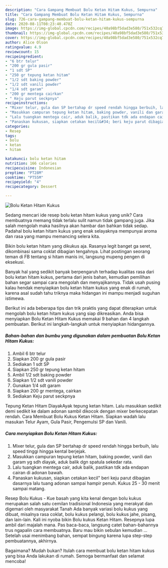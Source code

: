 ```yaml
---
description: "Cara Gampang Membuat Bolu Ketan Hitam Kukus, Sempurna"
title: "Cara Gampang Membuat Bolu Ketan Hitam Kukus, Sempurna"
slug: 726-cara-gampang-membuat-bolu-ketan-hitam-kukus-sempurna
date: 2020-08-11T08:23:40.478Z
image: https://img-global.cpcdn.com/recipes/40a98bf5dad3e580/751x532cq70/bolu-ketan-hitam-kukus-foto-resep-utama.jpg
thumbnail: https://img-global.cpcdn.com/recipes/40a98bf5dad3e580/751x532cq70/bolu-ketan-hitam-kukus-foto-resep-utama.jpg
cover: https://img-global.cpcdn.com/recipes/40a98bf5dad3e580/751x532cq70/bolu-ketan-hitam-kukus-foto-resep-utama.jpg
author: Alice Olson
ratingvalue: 4.9
reviewcount: 15
recipeingredient:
- "6 btr telur"
- "200 gr gula pasir"
- "1 sdt SP"
- "250 gr tepung ketan hitam"
- "1/2 sdt baking powder"
- "1/2 sdt vanili powder"
- "1/4 sdt garam"
- "200 gr mentega cairkan"
- " Keju parut seckpnya"
recipeinstructions:
- "Mixer telur, gula dan SP bertahap dr speed rendah hingga berbuih, lalu speed tinggi hingga kental berjejak."
- "Masukkan campuran tepung ketan hitam, baking powder, vanili dan garam yg sdh diayak, aduk balik dgn spatula sekedar rata."
- "Lalu tuangkan mentega cair, aduk balik, pastikan tdk ada endapan cairan di adonan bawah."
- "Panaskan kukusan, siapkan cetakan kecil&#34; beri keju parut dibagian dasarnya lalu tuang adonan sampai hampir penuh. Kukus 25 - 30 menit sampai matang."
categories:
- Resep
tags:
- bolu
- ketan
- hitam

katakunci: bolu ketan hitam 
nutrition: 166 calories
recipecuisine: Indonesian
preptime: "PT28M"
cooktime: "PT55M"
recipeyield: "4"
recipecategory: Dessert

---
```



![Bolu Ketan Hitam Kukus](https://img-global.cpcdn.com/recipes/40a98bf5dad3e580/751x532cq70/bolu-ketan-hitam-kukus-foto-resep-utama.jpg)

Sedang mencari ide resep bolu ketan hitam kukus yang unik? Cara membuatnya memang tidak terlalu sulit namun tidak gampang juga. Jika salah mengolah maka hasilnya akan hambar dan bahkan tidak sedap. Padahal bolu ketan hitam kukus yang enak selayaknya mempunyai aroma dan rasa yang mampu memancing selera kita.

Bikin bolu ketan hitam yang dikukus aja. Rasanya legit banget ga seret, dikombinasi sama coklat dibagian tengahnya. Lihat postingan seorang teman di FB tentang si hitam manis ini, langsung mupeng pengen di eksekusi.

Banyak hal yang sedikit banyak berpengaruh terhadap kualitas rasa dari bolu ketan hitam kukus, pertama dari jenis bahan, kemudian pemilihan bahan segar sampai cara mengolah dan menyajikannya. Tidak usah pusing kalau hendak menyiapkan bolu ketan hitam kukus yang enak di rumah, karena asal sudah tahu triknya maka hidangan ini mampu menjadi suguhan istimewa.


Berikut ini ada beberapa tips dan trik praktis yang dapat diterapkan untuk mengolah bolu ketan hitam kukus yang siap dikreasikan. Anda bisa menyiapkan Bolu Ketan Hitam Kukus memakai 9 bahan dan 4 langkah pembuatan. Berikut ini langkah-langkah untuk menyiapkan hidangannya.

<!--inarticleads1-->

##### Bahan-bahan dan bumbu yang digunakan dalam pembuatan Bolu Ketan Hitam Kukus:

1. Ambil 6 btr telur
1. Siapkan 200 gr gula pasir
1. Sediakan 1 sdt SP
1. Siapkan 250 gr tepung ketan hitam
1. Ambil 1/2 sdt baking powder
1. Siapkan 1/2 sdt vanili powder
1. Gunakan 1/4 sdt garam
1. Siapkan 200 gr mentega, cairkan
1. Sediakan  Keju parut seckpnya


Tepung Ketan Hitam DiayakAyak tepung ketan hitam. Lalu masukkan sedikit demi sedikit ke dalam adonan sambil dikocok dengan mixer berkecepatan rendah. Cara Membuat Bolu Kukus Ketan Hitam. Siapkan wadah lalu masukan Telur Ayam, Gula Pasir, Pengemulsi SP dan Vanili. 

<!--inarticleads2-->

##### Cara menyiapkan Bolu Ketan Hitam Kukus:

1. Mixer telur, gula dan SP bertahap dr speed rendah hingga berbuih, lalu speed tinggi hingga kental berjejak.
1. Masukkan campuran tepung ketan hitam, baking powder, vanili dan garam yg sdh diayak, aduk balik dgn spatula sekedar rata.
1. Lalu tuangkan mentega cair, aduk balik, pastikan tdk ada endapan cairan di adonan bawah.
1. Panaskan kukusan, siapkan cetakan kecil&#34; beri keju parut dibagian dasarnya lalu tuang adonan sampai hampir penuh. Kukus 25 - 30 menit sampai matang.


Resep Bolu Kukus - Kue basah yang kita kenal dengan bolu kukus merupakan salah satu cemilan tradisional Indonesia yang merakyat dan digemari oleh masyarakat Tanah Ada banyak variasi bolu kukus yang dibuat, misalnya rasa coklat, bolu kukus pelangi, bolu kukus jahe, pisang, dan lain-lain. Kali ini nyoba bikin Bolu kukus Ketan Hitam. Resepnya lupa ambil dari majalah mana. Pas baca-baca, langsung catet bahan-bahannya trus ngapalin cara membuatnya. Baru mau bikin sebulan kemudian … Setelah usai menimbang bahan, sempat bingung karena lupa step-step pembuatannya, akhirnya. 

Bagaimana? Mudah bukan? Itulah cara membuat bolu ketan hitam kukus yang bisa Anda lakukan di rumah. Semoga bermanfaat dan selamat mencoba!
